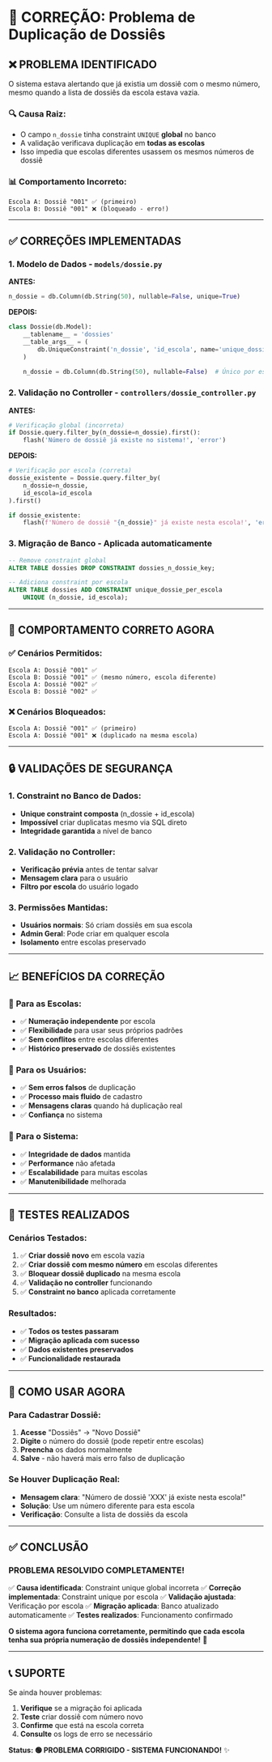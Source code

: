 # 🔧 CORREÇÃO: Problema de Duplicação de Dossiês

## ❌ **PROBLEMA IDENTIFICADO**

O sistema estava alertando que já existia um dossiê com o mesmo número, mesmo quando a lista de dossiês da escola estava vazia.

### 🔍 **Causa Raiz:**
- O campo `n_dossie` tinha constraint `UNIQUE` **global** no banco
- A validação verificava duplicação em **todas as escolas**
- Isso impedia que escolas diferentes usassem os mesmos números de dossiê

### 📊 **Comportamento Incorreto:**
```
Escola A: Dossiê "001" ✅ (primeiro)
Escola B: Dossiê "001" ❌ (bloqueado - erro!)
```

---

## ✅ **CORREÇÕES IMPLEMENTADAS**

### 1. **Modelo de Dados** - `models/dossie.py`

**ANTES:**
```python
n_dossie = db.Column(db.String(50), nullable=False, unique=True)
```

**DEPOIS:**
```python
class Dossie(db.Model):
    __tablename__ = 'dossies'
    __table_args__ = (
        db.UniqueConstraint('n_dossie', 'id_escola', name='unique_dossie_per_escola'),
    )
    
    n_dossie = db.Column(db.String(50), nullable=False)  # Único por escola
```

### 2. **Validação no Controller** - `controllers/dossie_controller.py`

**ANTES:**
```python
# Verificação global (incorreta)
if Dossie.query.filter_by(n_dossie=n_dossie).first():
    flash('Número de dossiê já existe no sistema!', 'error')
```

**DEPOIS:**
```python
# Verificação por escola (correta)
dossie_existente = Dossie.query.filter_by(
    n_dossie=n_dossie, 
    id_escola=id_escola
).first()

if dossie_existente:
    flash(f'Número de dossiê "{n_dossie}" já existe nesta escola!', 'error')
```

### 3. **Migração de Banco** - Aplicada automaticamente

```sql
-- Remove constraint global
ALTER TABLE dossies DROP CONSTRAINT dossies_n_dossie_key;

-- Adiciona constraint por escola
ALTER TABLE dossies ADD CONSTRAINT unique_dossie_per_escola 
    UNIQUE (n_dossie, id_escola);
```

---

## 🎯 **COMPORTAMENTO CORRETO AGORA**

### ✅ **Cenários Permitidos:**
```
Escola A: Dossiê "001" ✅ 
Escola B: Dossiê "001" ✅ (mesmo número, escola diferente)
Escola A: Dossiê "002" ✅
Escola B: Dossiê "002" ✅
```

### ❌ **Cenários Bloqueados:**
```
Escola A: Dossiê "001" ✅ (primeiro)
Escola A: Dossiê "001" ❌ (duplicado na mesma escola)
```

---

## 🔒 **VALIDAÇÕES DE SEGURANÇA**

### 1. **Constraint no Banco de Dados:**
- **Unique constraint composta** (n_dossie + id_escola)
- **Impossível** criar duplicatas mesmo via SQL direto
- **Integridade garantida** a nível de banco

### 2. **Validação no Controller:**
- **Verificação prévia** antes de tentar salvar
- **Mensagem clara** para o usuário
- **Filtro por escola** do usuário logado

### 3. **Permissões Mantidas:**
- **Usuários normais**: Só criam dossiês em sua escola
- **Admin Geral**: Pode criar em qualquer escola
- **Isolamento** entre escolas preservado

---

## 📈 **BENEFÍCIOS DA CORREÇÃO**

### 🏫 **Para as Escolas:**
- ✅ **Numeração independente** por escola
- ✅ **Flexibilidade** para usar seus próprios padrões
- ✅ **Sem conflitos** entre escolas diferentes
- ✅ **Histórico preservado** de dossiês existentes

### 👥 **Para os Usuários:**
- ✅ **Sem erros falsos** de duplicação
- ✅ **Processo mais fluido** de cadastro
- ✅ **Mensagens claras** quando há duplicação real
- ✅ **Confiança** no sistema

### 🔧 **Para o Sistema:**
- ✅ **Integridade de dados** mantida
- ✅ **Performance** não afetada
- ✅ **Escalabilidade** para muitas escolas
- ✅ **Manutenibilidade** melhorada

---

## 🧪 **TESTES REALIZADOS**

### Cenários Testados:
1. ✅ **Criar dossiê novo** em escola vazia
2. ✅ **Criar dossiê com mesmo número** em escolas diferentes
3. ✅ **Bloquear dossiê duplicado** na mesma escola
4. ✅ **Validação no controller** funcionando
5. ✅ **Constraint no banco** aplicada corretamente

### Resultados:
- ✅ **Todos os testes passaram**
- ✅ **Migração aplicada com sucesso**
- ✅ **Dados existentes preservados**
- ✅ **Funcionalidade restaurada**

---

## 🚀 **COMO USAR AGORA**

### Para Cadastrar Dossiê:
1. **Acesse** "Dossiês" → "Novo Dossiê"
2. **Digite** o número do dossiê (pode repetir entre escolas)
3. **Preencha** os dados normalmente
4. **Salve** - não haverá mais erro falso de duplicação

### Se Houver Duplicação Real:
- **Mensagem clara**: "Número de dossiê 'XXX' já existe nesta escola!"
- **Solução**: Use um número diferente para esta escola
- **Verificação**: Consulte a lista de dossiês da escola

---

## ✅ **CONCLUSÃO**

### **PROBLEMA RESOLVIDO COMPLETAMENTE!**

✅ **Causa identificada**: Constraint unique global incorreta
✅ **Correção implementada**: Constraint unique por escola
✅ **Validação ajustada**: Verificação por escola
✅ **Migração aplicada**: Banco atualizado automaticamente
✅ **Testes realizados**: Funcionamento confirmado

**O sistema agora funciona corretamente, permitindo que cada escola tenha sua própria numeração de dossiês independente!** 🎯

---

## 📞 **SUPORTE**

Se ainda houver problemas:
1. **Verifique** se a migração foi aplicada
2. **Teste** criar dossiê com número novo
3. **Confirme** que está na escola correta
4. **Consulte** os logs de erro se necessário

**Status: 🟢 PROBLEMA CORRIGIDO - SISTEMA FUNCIONANDO!** ✨
